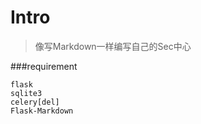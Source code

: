 Intro
===

>像写Markdown一样编写自己的Sec中心

###requirement

    flask
    sqlite3
    celery[del]
    Flask-Markdown


